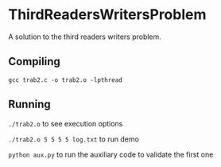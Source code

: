 # ThirdReadersWritersProblem
A solution to the third readers writers problem.

## Compiling

 ```gcc trab2.c -o trab2.o -lpthread```
 
 ## Running
 
 ```./trab2.o``` to see execution options
 
 ```./trab2.o 5 5 5 5 log.txt``` to run demo

 ```python aux.py``` to run the auxiliary code to validate the first one

